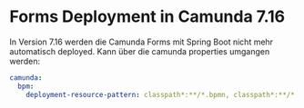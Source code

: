 # Forms Deployment in Camunda 7.16
In Version 7.16 werden die Camunda Forms mit Spring Boot nicht mehr automatisch deployed.
Kann über die camunda properties umgangen werden:

```yaml
camunda:
  bpm:
    deployment-resource-pattern: classpath*:**/*.bpmn, classpath*:**/*.form
```
